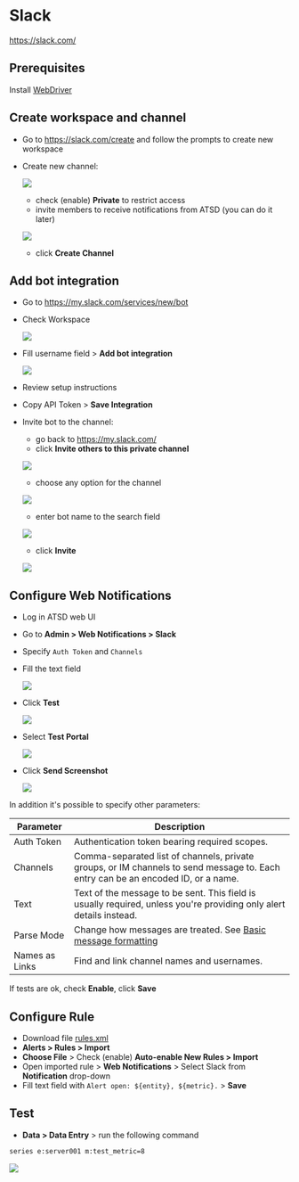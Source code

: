 # Slack

https://slack.com/

## Prerequisites

Install [WebDriver](README.md#instal-web-driver)

## Create workspace and channel

* Go to https://slack.com/create and follow the prompts to create new workspace
* Create new channel:

    ![](images/create_channel.png)
    
    * check (enable) **Private** to restrict access
    * invite members to receive notifications from ATSD (you can do it later)
      
    ![](images/create_channel2.png)   
    
    * click **Create Channel**

## Add bot integration 

* Go to https://my.slack.com/services/new/bot 
* Check Workspace 

    ![](images/check_workspace.png)  

* Fill username field > **Add bot integration**

    ![](images/atsd_bot_slack.png)  

* Review setup instructions
* Copy API Token > **Save Integration**
* Invite bot to the channel: 
    * go back to https://my.slack.com/
    * click **Invite others to this private channel**
    
    ![](images/add_atsd_bot.png) 
    
    * choose any option for the channel
    
    ![](images/channel_option.png) 
    
    * enter bot name to the search field
    
    ![](images/add_atsd_bot_to_slack.png) 
    
    * click **Invite**

    ![](images/bot_joined.png) 
 
## Configure Web Notifications

* Log in ATSD web UI
* Go to **Admin > Web Notifications > Slack**
* Specify `Auth Token` and `Channels`
* Fill the text field 

    ![](images/slack_parameters.png) 

* Click **Test**

   ![](images/slack_message_test.png)
   
* Select **Test Portal**
 
   ![](images/test_portal.png)   
   
* Click **Send Screenshot**

   ![](images/slack_send_screen.png) 
   
In addition it's possible to specify other parameters:

|**Parameter**|**Description**|
|---|---|
|Auth Token|Authentication token bearing required scopes.|
|Channels|Comma-separated list of channels, private groups, or IM channels to send message to. Each entry can be an encoded ID, or a name.|
|Text|Text of the message to be sent. This field is usually required, unless you're providing only alert details instead.|
|Parse Mode|Change how messages are treated. See [Basic message formatting](https://api.slack.com/docs/message-formatting)|
|Names as Links|Find and link channel names and usernames.|

If tests are ok, check **Enable**, click **Save**   

## Configure Rule

* Download file [rules.xml](resources/rules.xml)
* **Alerts > Rules > Import** 
* **Choose File** > Check (enable) **Auto-enable New Rules > Import**
* Open imported rule > **Web Notifications** > Select Slack from **Notification** drop-down
* Fill text field with `Alert open: ${entity}, ${metric}.` > **Save**

## Test

* **Data > Data Entry** > run the following command

```bash
series e:server001 m:test_metric=8
```

![](images/slack_test1.png) 
